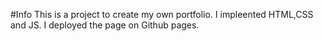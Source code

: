 #Info
This is a project to create my own portfolio.
I impleented HTML,CSS and JS.
I deployed the page on Github pages.
